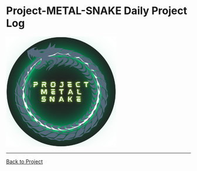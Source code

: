 # Project-METAL-SNAKE Daily Project Log  

<img src="./images/Project-METAL-SNAKE-logo.png" alt="Project METAL SNAKE logo" height="300" width="300" />

---

[Back to Project](../README.md)  